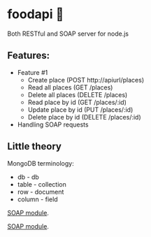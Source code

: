 # foodapi :fork_and_knife:
Both RESTful and SOAP server for node.js
## Features:
* Feature #1
  * Create place (POST http://apiurl/places)
  * Read all places (GET /places)
  * Delete all places (DELETE /places)
  * Read place by id (GET /places/:id)
  * Update place by id (PUT /places/:id)
  * Delete place by id (DELETE /places/:id)
* Handling SOAP requests
## Little theory
MongoDB terminology:
* db - db
* table - collection
* row - document
* column - field

[SOAP module](https://github.com/vpulim/node-soap).





















[SOAP module](https://github.com/Liemrist/foodapi#features).
